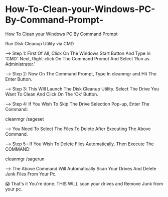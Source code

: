 # How-To-Clean-your-Windows-PC-By-Command-Prompt-
How To Clean your Windows PC By Command Prompt 

Run Disk Cleanup Utility via CMD

—> Step 1: First Of All, Click On The Windows Start Button And Type In ‘CMD‘. Next, Right-click On The Command Promot And Select ‘Run as Administrator.’

—> Step 2: Now On The Command Prompt, Type In cleanmgr and Hit The Enter Button.

—> Step 3: This Will Launch The Disk Cleanup Utility. Select The Drive You Want To Clean And Click On The ‘Ok‘ Button.

—> Step 4: If You Wish To Skip The Drive Selection Pop-up, Enter The Command:

cleanmgr /sageset

——> You Need To Select The Files To Delete After Executing The Above Command.

—> Step 5 : If You Wish To Delete Files Automatically, Then Execute The COMMAND:

cleanmgr /sagerun

——> The Above Command Will Automatically Scan Your Drives And Delete Junk Files From Your Pc.

😱 That's it You're done. THIS WILL scan your drives and Remove Junk from your pc.
